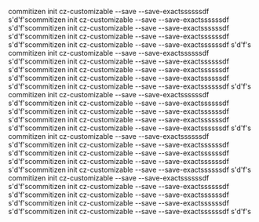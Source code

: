 commitizen init cz-customizable --save --save-exactssssssdf
s'd'f'scommitizen init cz-customizable --save --save-exactssssssdf
s'd'f'scommitizen init cz-customizable --save --save-exactssssssdf
s'd'f'scommitizen init cz-customizable --save --save-exactssssssdf
s'd'f'scommitizen init cz-customizable --save --save-exactssssssdf
s'd'f's
commitizen init cz-customizable --save --save-exactssssssdf
s'd'f'scommitizen init cz-customizable --save --save-exactssssssdf
s'd'f'scommitizen init cz-customizable --save --save-exactssssssdf
s'd'f'scommitizen init cz-customizable --save --save-exactssssssdf
s'd'f'scommitizen init cz-customizable --save --save-exactssssssdf
s'd'f's
commitizen init cz-customizable --save --save-exactssssssdf
s'd'f'scommitizen init cz-customizable --save --save-exactssssssdf
s'd'f'scommitizen init cz-customizable --save --save-exactssssssdf
s'd'f'scommitizen init cz-customizable --save --save-exactssssssdf
s'd'f'scommitizen init cz-customizable --save --save-exactssssssdf
s'd'f's
commitizen init cz-customizable --save --save-exactssssssdf
s'd'f'scommitizen init cz-customizable --save --save-exactssssssdf
s'd'f'scommitizen init cz-customizable --save --save-exactssssssdf
s'd'f'scommitizen init cz-customizable --save --save-exactssssssdf
s'd'f'scommitizen init cz-customizable --save --save-exactssssssdf
s'd'f's
commitizen init cz-customizable --save --save-exactssssssdf
s'd'f'scommitizen init cz-customizable --save --save-exactssssssdf
s'd'f'scommitizen init cz-customizable --save --save-exactssssssdf
s'd'f'scommitizen init cz-customizable --save --save-exactssssssdf
s'd'f'scommitizen init cz-customizable --save --save-exactssssssdf
s'd'f's
